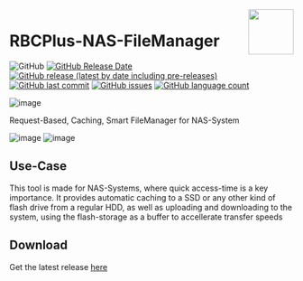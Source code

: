 <img align="right" width="80" height="80" data-rmimg src="https://endev.at/content/projects/RBCPlus/RBCPlus_Logo.png">

# RBCPlus-NAS-FileManager

![GitHub](https://img.shields.io/github/license/TobiHatti/RBCPlus-NAS-FileManager)
[![GitHub Release Date](https://img.shields.io/github/release-date/TobiHatti/RBCPlus-NAS-FileManager)](https://github.com/TobiHatti/RBCPlus-NAS-FileManager/releases)
[![GitHub release (latest by date including pre-releases)](https://img.shields.io/github/v/release/TobiHatti/RBCPlus-NAS-FileManager?include_prereleases)](https://github.com/TobiHatti/RBCPlus-NAS-FileManager/releases)
[![GitHub last commit](https://img.shields.io/github/last-commit/TobiHatti/RBCPlus-NAS-FileManager)](https://github.com/TobiHatti/RBCPlus-NAS-FileManager/commits/master)
[![GitHub issues](https://img.shields.io/github/issues-raw/TobiHatti/RBCPlus-NAS-FileManager)](https://github.com/TobiHatti/RBCPlus-NAS-FileManager/issues)
[![GitHub language count](https://img.shields.io/github/languages/count/TobiHatti/RBCPlus-NAS-FileManager)](https://github.com/TobiHatti/RBCPlus-NAS-FileManager)

![image](https://endev.at/content/projects/RBCPlus/RBCPlus_Banner_300.png)

Request-Based, Caching, Smart FileManager for NAS-System

![image](https://endev.at/content/projects/RBCPlus/projectImages/RBCP_sample_01.png)
![image](https://endev.at/content/projects/RBCPlus/projectImages/RBCP_sample_02.png)

## Use-Case
This tool is made for NAS-Systems, where quick access-time is a key importance. 
It provides automatic caching to a SSD or any other kind of flash drive from a regular HDD, 
as well as uploading and downloading to the system, using the flash-storage as a buffer to accellerate transfer speeds

## Download
Get the latest release [here](https://github.com/TobiHatti/RBCPlus-NAS-FileManager/releases)
